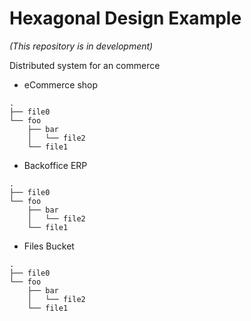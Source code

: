 # Hexagonal Design Example

*(This repository is in development)*

Distributed system for an commerce

- eCommerce shop
```
.
├── file0
└── foo
    ├── bar
    │   └── file2
    └── file1
```

- Backoffice ERP
```
.
├── file0
└── foo
    ├── bar
    │   └── file2
    └── file1
```

- Files Bucket
```
.
├── file0
└── foo
    ├── bar
    │   └── file2
    └── file1
```